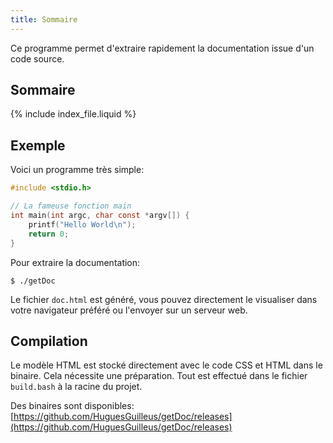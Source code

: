 ```yaml
---
title: Sommaire
---
```


Ce programme permet d'extraire rapidement la documentation issue d'un code source.

## Sommaire
{% include index_file.liquid %}

## Exemple
Voici un programme très simple:
```c
#include <stdio.h>

// La fameuse fonction main
int main(int argc, char const *argv[]) {
	printf("Hello World\n");
	return 0;
}
```

Pour extraire la documentation:
```
$ ./getDoc
```

Le fichier `doc.html` est généré, vous pouvez directement le visualiser dans votre navigateur préféré ou l'envoyer sur un serveur web.

## Compilation
Le modèle HTML est stocké directement avec le code CSS et HTML dans le binaire. Cela nécessite une préparation.
Tout est effectué dans le fichier `build.bash` à la racine du projet.

Des binaires sont disponibles: [https://github.com/HuguesGuilleus/getDoc/releases](https://github.com/HuguesGuilleus/getDoc/releases)
